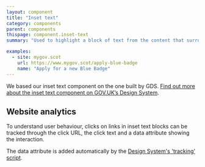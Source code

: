 ```yaml
---
layout: component
title: "Inset text"
category: components
parent: components
thispage: component.inset-text
summary: "Used to highlight a block of text from the content that surrounds it. For example, a quote or something added to the main content."

examples:
  - site: mygov.scot
    url: https://www.mygov.scot/apply-blue-badge
    name: "Apply for a new Blue Badge"
---
```


We based our inset text component on the one built by GDS. [Find out more about the inset text component on GOV.UK’s Design System](https://design-system.service.gov.uk/components/inset-text/).

## Website analytics

To understand user behaviour, clicks on links in inset text blocks can be tracked through the click URL, the click text and a data attribute showing the interaction.

The data attribute is added automatically by the [Design System's 'tracking' script](/get-started/tracking/#inset-text).

